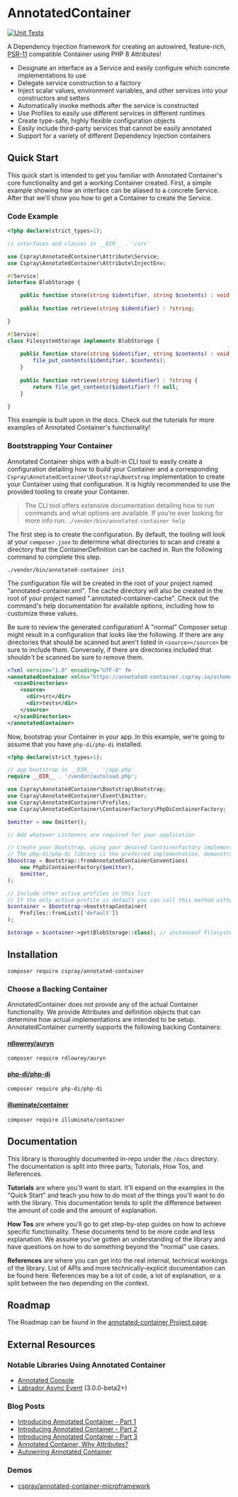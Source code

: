 # AnnotatedContainer

[![Unit Tests](https://github.com/cspray/annotated-container/actions/workflows/php.yml/badge.svg)](https://github.com/cspray/annotated-container/actions/workflows/php.yml)

A Dependency Injection framework for creating an autowired, feature-rich, [PSR-11](https://www.php-fig.org/psr/psr-11/) compatible Container using PHP 8 Attributes!

- Designate an interface as a Service and easily configure which concrete implementations to use
- Delegate service construction to a factory
- Inject scalar values, environment variables, and other services into your constructors and setters
- Automatically invoke methods after the service is constructed
- Use Profiles to easily use different services in different runtimes
- Create type-safe, highly flexible configuration objects
- Easily include third-party services that cannot be easily annotated
- Support for a variety of different Dependency Injection containers

## Quick Start

This quick start is intended to get you familiar with Annotated Container's core functionality and get a working Container created. First, a simple example showing how an interface can be aliased to a concrete Service. After that we'll show you how to get a Container to create the Service.

### Code Example

```php
<?php declare(strict_types=1);

// interfaces and classes in __DIR__ . '/src'

use Cspray\AnnotatedContainer\Attribute\Service;
use Cspray\AnnotatedContainer\Attribute\InjectEnv;

#[Service]
interface BlobStorage {

    public function store(string $identifier, string $contents) : void;
    
    public function retrieve(string $identifier) : ?string;

}

#[Service]
class FilesystemStorage implements BlobStorage {
    
    public function store(string $identifier, string $contents) : void {
        file_put_contents($identifier, $contents);
    }
    
    public function retrieve(string $identifier) : ?string {
        return file_get_contents($identifier) ?? null;
    }

}
```

This example is built upon in the docs. Check out the tutorials for more examples of Annotated Container's functionality!

### Bootstrapping Your Container

Annotated Container ships with a built-in CLI tool to easily create a configuration detailing how to build your Container and a corresponding `Cspray\AnnotatedContainer\Bootstrap\Bootstrap` implementation to create your Container using that configuration. It is highly recommended to use the provided tooling to create your Container.

> The CLI tool offers extensive documentation detailing how to run commands and what options are available. If you're ever looking for more info run: `./vendor/bin/annotated-container help`

The first step is to create the configuration. By default, the tooling will look at your `composer.json` to determine what directories to scan and create a directory that the ContainerDefinition can be cached in. Run the following command to complete this step. 

```
./vendor/bin/annotated-container init
```

The configuration file will be created in the root of your project named "annotated-container.xml". The cache directory will also be created in the root of your project named ".annotated-container-cache". Check out the command's help documentation for available options, including how to customize these values.

Be sure to review the generated configuration! A "normal" Composer setup might result in a configuration that looks like the following. If there are any directories that should be scanned but aren't listed in `<source></source>` be sure to include them. Conversely, if there are directories included that _shouldn't_ be scanned be sure to remove them.

```xml
<?xml version="1.0" encoding="UTF-8" ?>
<annotatedContainer xmlns="https://annotated-container.cspray.io/schema/annotated-container.xsd" version="3.0">
  <scanDirectories>
    <source>
      <dir>src</dir>
      <dir>tests</dir>
    </source>
  </scanDirectories>
</annotatedContainer>
```

Now, bootstrap your Container in your app. In this example, we're going to assume that you 
have `php-di/php-di` installed.

```php
<?php declare(strict_types=1);

// app bootstrap in __DIR__ . '/app.php'
require __DIR__ . '/vendor/autoload.php';

use Cspray\AnnotatedContainer\Bootstrap\Bootstrap;
use Cspray\AnnotatedContainer\Event\Emitter;
use Cspray\AnnotatedContainer\Profiles;
use Cspray\AnnotatedContainer\ContainerFactory\PhpDiContainerFactory;

$emitter = new Emitter();

// Add whatever Listeners are required for your application

// Create your Bootstrap, using your desired ContainerFactory implementation
// The php-di/php-di library is the preferred implementation, demonstrated here
$boostrap = Bootstrap::fromAnnotatedContainerConventions(
    new PhpDiContainerFactory($emitter),
    $emitter,
);

// Include other active profiles in this list
// If the only active profile is default you can call this method without any arguments
$container = $bootstrap->bootstrapContainer(
    Profiles::fromList(['default'])
);

$storage = $container->get(BlobStorage::class); // instanceof FilesystemStorage
```

## Installation

```
composer require cspray/annotated-container
```

### Choose a Backing Container

AnnotatedContainer does not provide any of the actual Container functionality. We provide Attributes and definition objects that can determine how actual implementations are intended to be setup. AnnotatedContainer currently supports the following backing Containers:

#### [rdlowrey/auryn](https://github.com/rdlowrey/auryn)

```
composer require rdlowrey/auryn
```

#### [php-di/php-di](https://github.com/php-di/php-di)

```
composer require php-di/php-di
```

#### [illuminate/container](https://github.com/illuminate/container)

```
composer require illuminate/container
```

## Documentation

This library is thoroughly documented in-repo under the `/docs` directory. The documentation is split into three parts; Tutorials, How Tos, and References.

**Tutorials** are where you'll want to start. It'll expand on the examples in the "Quick Start" and teach you how to do most of the things you'll want to do with the library. This documentation tends to split the difference between the amount of code and the amount of explanation.

**How Tos** are where you'll go to get step-by-step guides on how to achieve specific functionality. These documents tend to be more code and less explanation. We assume you've gotten an understanding of the library and have questions on how to do something beyond the "normal" use cases. 

**References** are where you can get into the real internal, technical workings of the library. List of APIs and more technically-explicit documentation can be found here. References may be a lot of code, a lot of explanation, or a split between the two depending on the context.

## Roadmap

The Roadmap can be found in the [annotated-container Project page](https://github.com/users/cspray/projects/1/views/1).

## External Resources

### Notable Libraries Using Annotated Container

- [Annotated Console](https://github.com/cspray/annotated-console)
- [Labrador Async Event](https://github.com/labrador-kennel/async-event) (3.0.0-beta2+)

### Blog Posts

- [Introducing Annotated Container - Part 1](https://www.cspray.io/blog/introducing-annotated-container-part-1/)
- [Introducing Annotated Container - Part 2](https://www.cspray.io/blog/introducing-annotated-container-part-2/)
- [Introducing Annotated Container - Part 3](https://www.cspray.io/blog/introducing-annotated-container-part-3/)
- [Annotated Container, Why Attributes?](https://www.cspray.io/blog/annotated-container-why-attributes/)
- [Autowiring Annotated Container](https://www.cspray.io/blog/autowiring-and-annotated-container/)

### Demos

- [cspray/annotated-container-microframework](https://github.com/cspray/annotated-container-microframework)
